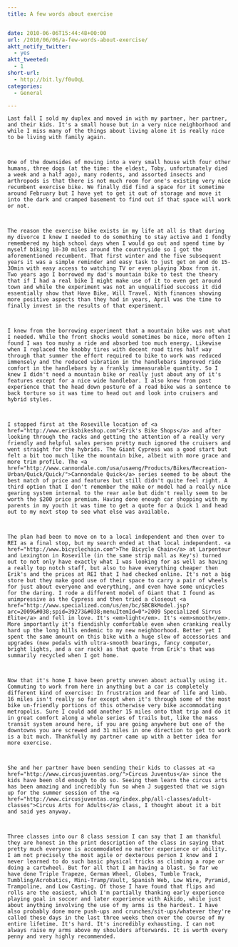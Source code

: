 ```yaml
---
title: A few words about exercise


date: 2010-06-06T15:44:48+00:00
url: /2010/06/06/a-few-words-about-exercise/
aktt_notify_twitter:
  - yes
aktt_tweeted:
  - 1
short-url:
  - http://bit.ly/f0uOqL
categories:
  - General

---
```

<div class='microid-mailto+http:sha1:9664f2f023340e5d843bfb66a5a7b7b05a2813f7'>
  
    Last fall I sold my duplex and moved in with my partner, her partner, and their kids. It's a small house but in a very nice neighborhood and while I miss many of the things about living alone it is really nice to be living with family again.
  
  
  
    One of the downsides of moving into a very small house with four other humans, three dogs (at the time: the eldest, Toby, unfortunately died a week and a half ago), many rodents, and assorted insects and arthropods is that there is not much room for one's existing very nice recumbent exercise bike. We finally did find a space for it sometime around February but I have yet to get it out of storage and move it into the dark and cramped basement to find out if that space will work or not.
  
  
  
    The reason the exercise bike exists in my life at all is that during my divorce I knew I needed to do something to stay active and I fondly remembered my high school days when I would go out and spend time by myself biking 10-30 miles around the countryside so I got the aforementioned recumbent. That first winter and the five subsequent years it was a simple reminder and easy task to just get on and do 15-30min with easy access to watching TV or even playing Xbox from it. Two years ago I borrowed my dad's mountain bike to test the theory that if I had a real bike I might make use of it to even get around town and while the experiment was not an unqualified success it did essentially show that Have Bike, Will Travel. With finances showing more positive aspects than they had in years, April was the time to finally invest in the results of that experiment.
  
  
  
    I knew from the borrowing experiment that a mountain bike was not what I needed. While the front shocks would sometimes be nice, more often I found I was too mushy a ride and absorbed too much energy. Likewise when I replaced the knobby tires with decent road tires half way through that summer the effort required to bike to work was reduced immensely and the reduced vibration in the handlebars improved ride comfort in the handlebars by a frankly immeasurable quantity. So I knew I didn't need a mountain bike or really just about any of it's features except for a nice wide handlebar. I also knew from past experience that the head down posture of a road bike was a sentence to back torture so it was time to head out and look into cruisers and hybrid styles.
  
  
  
    I stopped first at the Roseville location of <a href="http://www.eriksbikeshop.com">Erik's Bike Shops</a> and after looking through the racks and getting the attention of a really very friendly and helpful sales person pretty much ignored the cruisers and went straight for the hybrids. The Giant Cypress was a good start but felt a bit too much like the mountain bike, albeit with more grace and more trim profile. The <a href="http://www.cannondale.com/usa/usaeng/Products/Bikes/Recreation-Urban/Quick/Quick/">Cannondale Quick</a> series seemed to be about the best match of price and features but still didn't quite feel right. A third option that I don't remember the make or model had a really nice gearing system internal to the rear axle but didn't really seem to be worth the $200 price premium. Having done enough car shopping with my parents in my youth it was time to get a quote for a Quick 1 and head out to my next stop to see what else was available.
  
  
  
    The plan had been to move on to a local independent and then over to REI as a final stop, but my search ended at that local independent. <a href="http://www.bicyclechain.com">The Bicycle Chain</a> at Larpenteur and Lexington in Roseville (in the same strip mall as Key's) turned out to not only have exactly what I was looking for as well as having a really top notch staff, but also to have everything cheaper then Erik's and the prices at REI that I had checked online. It's not a big store but they make good use of their space to carry a pair of wheels for just about everyone and everything, and even have some unicycles for the daring. I rode a different model of Giant that I found as unimpressive as the Cypress and then tried a closeout <a href="http://www.specialized.com/us/en/bc/SBCBkModel.jsp?arc=2009&#038;spid=39273&#038;menuItemId=0">2009 Specialized Sirrus Elite</a> and fell in love. It's <em>light</em>. It's <em>smooth</em>. More importantly it's fiendishly comfortable even when cranking really hard up the long hills endemic to my new neighborhood. Better yet I spent the same amount on this bike with a huge slew of accessories and upgrades (new pedals with ultra-smooth bearings, fancy computer, bright lights, and a car rack) as that quote from Erik's that was summarily recycled when I got home.
  
  
  
    Now that it's home I have been pretty uneven about actually using it. Commuting to work from here in anything but a car is completely different kind of exercise: In frustration and fear of life and limb. 16 miles isn't really so far except when it's through some of the most bike un-friendly portions of this otherwise very bike accommodating metropolis. Sure I could add another 15 miles onto that trip and do it in great comfort along a whole series of trails but, like the mass transit system around here, if you are going anywhere but one of the downtowns you are screwed and 31 miles in one direction to get to work is a bit much. Thankfully my partner came up with a better idea for more exercise.
  
  
  
    She and her partner have been sending their kids to classes at <a href="http://www.circusjuventas.org/">Circus Juventus</a> since the kids have been old enough to do so. Seeing them learn the circus arts has been amazing and incredibly fun so when J suggested that we sign up for the summer session of the <a href="http://www.circusjuventas.org/index.php/all-classes/adult-classes">Circus Arts for Adults</a> class, I thought about it a bit and said yes anyway.
  
  
  
    Three classes into our 8 class session I can say that I am thankful they are honest in the print description of the class in saying that pretty much everyone is accommodated no matter experience or ability. I am not precisely the most agile or dexterous person I know and I never learned to do such basic physical tricks as climbing a rope or doing a cartwheel. But for all that I am having a blast. So far we have done Triple Trapeze, German Wheel, Globes, Tumble Track, Tumbling/Acrobatics, Mini-Tramp/Vault, Spanish Web, Low Wire, Pyramid, Trampoline, and Low Casting. Of those I have found that flips and rolls are the easiest, which I'm partially thanking early experience playing goal in soccer and later experience with Aikido, while just about anything involving the use of my arms is the hardest. I have also probably done more push-ups and crunches/sit-ups/whatever they're called these days in the last three weeks then over the course of my entire lifetime. It's hard. It's incredibly exhausting. I can not always raise my arms above my shoulders afterwards. It is worth every penny and very highly recommended.
  
